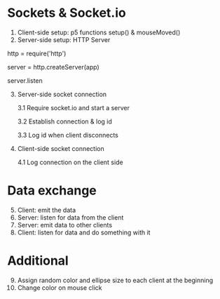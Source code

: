 # Sockets & Socket.io
1. Client-side setup: p5 functions setup() & mouseMoved()
2. Server-side setup: HTTP Server

http = require('http')

server = http.createServer(app)

server.listen

3. Server-side socket connection
   
	3.1 Require socket.io and start a server
   
	3.2 Establish connection & log id
   
	3.3 Log id when client disconnects
   
4. Client-side socket connection

	4.1 Log connection on the client side

# Data exchange
5. Client: emit the data
6. Server: listen for data from the client
7. Server: emit data to other clients
8. Client: listen for data and do something with it

# Additional
9. Assign random color and ellipse size to each client at the beginning
10. Change color on mouse click
